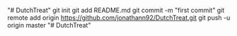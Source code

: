 "# DutchTreat"  git init git add README.md git commit -m "first commit" git remote add origin https://github.com/jonathann92/DutchTreat.git git push -u origin master
"# DutchTreat" 
